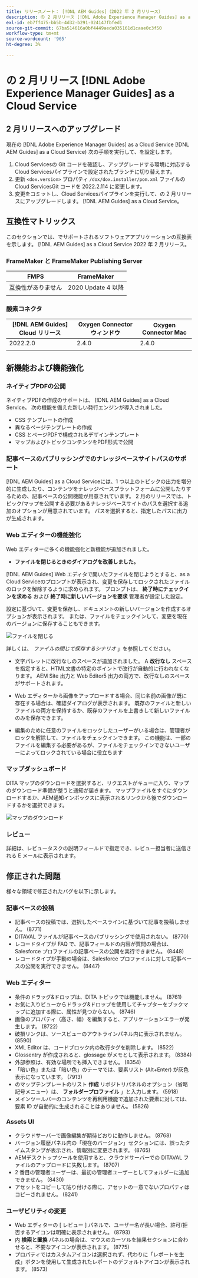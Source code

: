 ```yaml
---
title: リリースノート： [!DNL AEM Guides]（2022 年 2 月リリース）
description: の 2 月リリース [!DNL Adobe Experience Manager Guides] as a Cloud Service
exl-id: eb7ff475-bb5b-4d32-b291-024147fbfed1
source-git-commit: 67ba514616a0bf4449aeda035161d1caae0c3f50
workflow-type: tm+mt
source-wordcount: '965'
ht-degree: 3%

---
```


# の 2 月リリース [!DNL Adobe Experience Manager Guides] as a Cloud Service

## 2 月リリースへのアップグレード

現在の [!DNL Adobe Experience Manager Guides] as a Cloud Service [!DNL AEM Guides] as a Cloud Service) 次の手順を実行して、を設定します。
1. Cloud Servicesの Git コードを確認し、アップグレードする環境に対応するCloud Servicesパイプラインで設定されたブランチに切り替えます。
1. 更新 `<dox.version>` プロパティ `/dox/dox.installer/pom.xml` ファイルのCloud ServicesGit コードを 2022.2.114 に変更します。
1. 変更をコミットし、Cloud Servicesパイプラインを実行して、の 2 月リリースにアップグレードします。 [!DNL AEM Guides] as a Cloud Service。

## 互換性マトリックス

このセクションでは、でサポートされるソフトウェアアプリケーションの互換表を示します。 [!DNL AEM Guides] as a Cloud Service 2022 年 2 月リリース。

### FrameMaker と FrameMaker Publishing Server

| FMPS | FrameMaker |
| --- | --- |
| 互換性がありません | 2020 Update 4 以降 |
|  |  |


### 酸素コネクタ

| [!DNL AEM Guides] Cloud リリース | Oxygen Connector ウィンドウ | Oxygen Connector Mac |
| --- | --- | --- |
| 2022.2.0 | 2.4.0 | 2.4.0 |
|  |  |  |


## 新機能および機能強化

### ネイティブPDFの公開

ネイティブPDFの作成のサポートは、 [!DNL AEM Guides] as a Cloud Service。 次の機能を備えた新しい発行エンジンが導入されました。
* CSS テンプレートの作成
* 異なるページテンプレートの作成
* CSS とページPDFで構成されるデザインテンプレート
* マップおよびトピックコンテンツをPDF形式で公開

### 記事ベースのパブリッシングでのナレッジベースサイトパスのサポート

[!DNL AEM Guides] as a Cloud Serviceには、1 つ以上のトピックの出力を増分的に生成したり、コンテンツをナレッジベースプラットフォームに公開したりするための、記事ベースの公開機能が用意されています。 2 月のリリースでは、トピック/マップを公開する必要があるナレッジベースサイトのパスを選択する追加のオプションが用意されています。 パスを選択すると、指定したパスに出力が生成されます。

### Web エディターの機能強化

Web エディターに多くの機能強化と新機能が追加されました。

* **ファイルを閉じるときのダイアログを改善しました。**

[!DNL AEM Guides] Web エディタで開いたファイルを閉じようとすると、as a Cloud Serviceのプロンプトが表示され、変更を保存してロックされたファイルのロックを解除するように求められます。 プロンプトは、 **終了時にチェックインを求める** および **終了時に新しいバージョンを要求** 管理者が設定した設定。

設定に基づいて、変更を保存し、ドキュメントの新しいバージョンを作成するオプションが表示されます。 または、ファイルをチェックインして、変更を現在のバージョンに保存することもできます。

![ファイルを閉じる](assets/file-close-save-changes-unlock.png)

詳しくは、 *ファイルの閉じて保存するシナリオ* 」を参照してください。

* 文字パレットに改行なしのスペースが追加されました。  A **改行なし** スペースを指定すると、HTML文書の特定のポイントで改行が自動的に行われなくなります。 AEM Site 出力と Web Editor5 出力の両方で、改行なしのスペースがサポートされます。

* Web エディターから画像をアップロードする場合、同じ名前の画像が既に存在する場合は、確認ダイアログが表示されます。 既存のファイルと新しいファイルの両方を保持するか、既存のファイルを上書きして新しいファイルのみを保存できます。

* 編集のために任意のファイルをロックしたユーザーがいる場合は、管理者がロックを解除して、ファイルをチェックインできます。 この機能は、一部のファイルを編集する必要があるが、ファイルをチェックインできないユーザーによってロックされている場合に役立ちます

### マップダッシュボード

DITA マップのダウンロードを選択すると、リクエストがキューに入り、マップのダウンロード準備が整うと通知が届きます。 マップファイルをすぐにダウンロードするか、AEM通知インボックスに表示されるリンクから後でダウンロードするかを選択できます。

![マップのダウンロード](assets/download-map-prompt.png)

### レビュー

詳細は、レビュータスクの説明フィールドで指定でき、レビュー担当者に送信される E メールに表示されます。

## 修正された問題

様々な領域で修正されたバグを以下に示します。

### 記事ベースの投稿

* 記事ベースの投稿では、選択したベースラインに基づいて記事を投稿しません。 (8771)
* DITAVAL ファイルが記事ベースのパブリッシングで使用されない。 (8770)
* レコードタイプが FAQ で、記事フィールドの内容が質問の場合は、Salesforce プロファイルの記事ベースの公開を実行できません。 (8448)
* レコードタイプが手動の場合は、Salesforce プロファイルに対して記事ベースの公開を実行できません。 (8447)

### Web エディター

* 条件のドラッグ&amp;ドロップは、DITA トピックでは機能しません。 (8761)
* お気に入りビューからドラッグ&amp;ドロップを使用してチャプターをブックマップに追加する際に、属性が見つからない。 (8746)
* 画像のプロパティ（高さ、幅）を編集すると、アプリケーションエラーが発生します。 (8722)
* 破損リンクは、ソースビューのアウトラインパネル内に表示されません。 (8590)
* XML Editor は、コードブロック内の改行タグを削除します。 (8522)
* Glossentry が作成されると、glossage がメモとして表示されます。 (8384)
* 外部参照は、有効な場所でも挿入できません。 (8354)
* 「暗い色」または「暗い色」のテーマでは、要素リスト (Alt+Enter) が灰色表示になっています。 (7913)
* のマップテンプレートのリスト **作成** リポジトリパネルのオプション（省略記号メニュー）は、 **フォルダープロファイル** 」と入力します。 (5918)
* メインツールバーのコンテンツを再利用機能で追加された要素に対しては、要素 ID が自動的に生成されることはありません。 (5826)

### Assets UI

* クラウドサーバーで画像編集が期待どおりに動作しません。 (8768)
* バージョン履歴パネル内の「現在のバージョン」セクションには、誤ったタイムスタンプが表示され、情報別に変更されます。 (8765)
* AEMデスクトップツールを使用すると、クラウドサーバーでの DITAVAL ファイルのアップロードに失敗します。 (8707)
* 2 番目の管理者ユーザーは、最初の管理者ユーザーとしてフォルダーに追加できません。 (8430)
* アセットをコピーして貼り付ける際に、アセットの一意でないプロパティはコピーされません。 (8241)

### ユーザビリティの変更

* Web エディターの [ レビュー ] パネルで、ユーザー名が長い場合、許可/拒否するアイコンは明確に表示されません。 (8793)
* 内 **検索と置換** パネルの場合は、マウスのカーソルを結果セクションに合わせると、不要なアイコンが表示されます。 (8775)
* プロパティではカスタムアイコンは選択されず、代わりに「レポートを生成」ボタンを使用して生成されたレポートのデフォルトアイコンが表示されます。 (8573)
